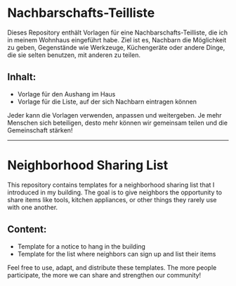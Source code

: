 # Nachbarschafts-Teilliste

Dieses Repository enthält Vorlagen für eine Nachbarschafts-Teilliste, die ich in meinem Wohnhaus eingeführt habe. Ziel ist es, Nachbarn die Möglichkeit zu geben, Gegenstände wie Werkzeuge, Küchengeräte oder andere Dinge, die sie selten benutzen, mit anderen zu teilen.

## Inhalt:
- Vorlage für den Aushang im Haus
- Vorlage für die Liste, auf der sich Nachbarn eintragen können

Jeder kann die Vorlagen verwenden, anpassen und weitergeben. Je mehr Menschen sich beteiligen, desto mehr können wir gemeinsam teilen und die Gemeinschaft stärken!

---

# Neighborhood Sharing List

This repository contains templates for a neighborhood sharing list that I introduced in my building. The goal is to give neighbors the opportunity to share items like tools, kitchen appliances, or other things they rarely use with one another.

## Content:
- Template for a notice to hang in the building
- Template for the list where neighbors can sign up and list their items

Feel free to use, adapt, and distribute these templates. The more people participate, the more we can share and strengthen our community!
